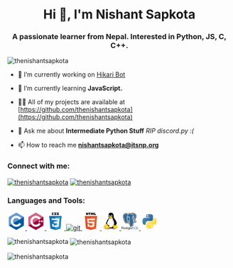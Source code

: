 <h1 align="center">Hi 👋, I'm Nishant Sapkota</h1>
<h3 align="center">A passionate learner from Nepal. Interested in Python, JS, C, C++.</h3>

<p align="left"> <img src="https://komarev.com/ghpvc/?username=thenishantsapkota&label=Profile%20views&color=0e75b6&style=flat" alt="thenishantsapkota" /> </p>

- 🔭 I’m currently working on [Hikari Bot](https://github.com/thenishantsapkota/hikari-bot)

- 🌱 I’m currently learning **JavaScript.**

- 👨‍💻 All of my projects are available at [https://github.com/thenishantsapkota](https://github.com/thenishantsapkota)

- 💬 Ask me about **Intermediate Python Stuff** _RIP discord.py :(_

- 📫 How to reach me **nishantsapkota@itsnp.org**

<h3 align="left">Connect with me:</h3>
<p align="left">
<a href="https://fb.com/thenishantsapkota" target="blank"><img align="center" src="https://raw.githubusercontent.com/rahuldkjain/github-profile-readme-generator/master/src/images/icons/Social/facebook.svg" alt="thenishantsapkota" height="30" width="40" /></a>
<a href="https://instagram.com/thenishantsapkota" target="blank"><img align="center" src="https://raw.githubusercontent.com/rahuldkjain/github-profile-readme-generator/master/src/images/icons/Social/instagram.svg" alt="thenishantsapkota" height="30" width="40" /></a>
</p>

<h3 align="left">Languages and Tools:</h3>
<p align="left"> <a href="https://www.cprogramming.com/" target="_blank"> <img src="https://raw.githubusercontent.com/devicons/devicon/master/icons/c/c-original.svg" alt="c" width="40" height="40"/> </a> <a href="https://www.w3schools.com/cpp/" target="_blank"> <img src="https://raw.githubusercontent.com/devicons/devicon/master/icons/cplusplus/cplusplus-original.svg" alt="cplusplus" width="40" height="40"/> </a> <a href="https://www.w3schools.com/css/" target="_blank"> <img src="https://raw.githubusercontent.com/devicons/devicon/master/icons/css3/css3-original-wordmark.svg" alt="css3" width="40" height="40"/> </a> <a href="https://git-scm.com/" target="_blank"> <img src="https://www.vectorlogo.zone/logos/git-scm/git-scm-icon.svg" alt="git" width="40" height="40"/> </a> <a href="https://www.w3.org/html/" target="_blank"> <img src="https://raw.githubusercontent.com/devicons/devicon/master/icons/html5/html5-original-wordmark.svg" alt="html5" width="40" height="40"/> </a> <a href="https://www.linux.org/" target="_blank"> <img src="https://raw.githubusercontent.com/devicons/devicon/master/icons/linux/linux-original.svg" alt="linux" width="40" height="40"/> </a> <a href="https://www.postgresql.org" target="_blank"> <img src="https://raw.githubusercontent.com/devicons/devicon/master/icons/postgresql/postgresql-original-wordmark.svg" alt="postgresql" width="40" height="40"/> </a> <a href="https://www.python.org" target="_blank"> <img src="https://raw.githubusercontent.com/devicons/devicon/master/icons/python/python-original.svg" alt="python" width="40" height="40"/> </a> </p>

<p><img align="left" src="https://github-readme-stats.vercel.app/api/top-langs?username=thenishantsapkota&show_icons=true&locale=en&layout=compact" alt="thenishantsapkota" /></p>

<p>&nbsp;<img align="center" src="https://github-readme-stats.vercel.app/api?username=thenishantsapkota&show_icons=true&locale=en" alt="thenishantsapkota" /></p>

<p><img align="center" src="https://github-readme-streak-stats.herokuapp.com/?user=thenishantsapkota&" alt="thenishantsapkota" /></p>

